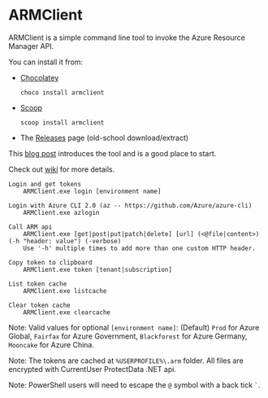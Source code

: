 ARMClient
=========

ARMClient is a simple command line tool to invoke the Azure Resource Manager API.

You can install it from:

* [Chocolatey](https://chocolatey.org/)

      choco install armclient
    
* [Scoop](https://scoop.sh)

      scoop install armclient

* The [Releases](https://github.com/projectkudu/ARMClient/releases) page (old-school download/extract)

This [blog post](http://blog.davidebbo.com/2015/01/azure-resource-manager-client.html) introduces the tool and is a good place to start.

Check out [wiki](https://github.com/projectkudu/ARMClient/wiki) for more details.

    Login and get tokens
        ARMClient.exe login [environment name]
    
    Login with Azure CLI 2.0 (az -- https://github.com/Azure/azure-cli)
        ARMClient.exe azlogin
    
    Call ARM api
        ARMClient.exe [get|post|put|patch|delete] [url] (<@file|content>) (-h "header: value") (-verbose)
        Use '-h' multiple times to add more than one custom HTTP header.
    
    Copy token to clipboard
        ARMClient.exe token [tenant|subscription]
    
    List token cache
        ARMClient.exe listcache
    
    Clear token cache
        ARMClient.exe clearcache

Note: Valid values for optional `[environment name]`: (Default) `Prod` for Azure Global, `Fairfax` for Azure Government, `Blackforest` for Azure Germany, `Mooncake` for Azure China.

Note: The tokens are cached at `%USERPROFILE%\.arm` folder.  All files are encrypted with CurrentUser ProtectData .NET api. 

Note: PowerShell users will need to escape the `@` symbol with a back tick <code>`</code>.

